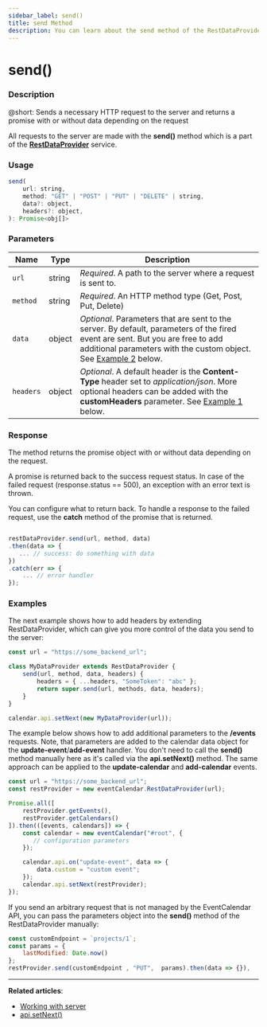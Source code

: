 ```yaml
---
sidebar_label: send()
title: send Method
description: You can learn about the send method of the RestDataProvider in the documentation of the DHTMLX JavaScript Event Calendar library. Browse developer guides and API reference, try out code examples and live demos, and download a free 30-day evaluation version of DHTMLX Event Calendar.
---
```


# send()

### Description

@short: Sends a necessary HTTP request to the server and returns a promise with or without data depending on the request 

All requests to the server are made with the **send()** method which is a part of the [**RestDataProvider**](guides/working_with_server.md/#restdataprovider) service.

### Usage

~~~js
send(
    url: string,
    method: "GET" | "POST" | "PUT" | "DELETE" | string,
    data?: object,
    headers?: object,
): Promise<obj[]>
~~~

### Parameters

| Name       | Type        | Description |
| ----------- | ----------- | ----------- |
| `url`         |  string     | *Required*. A path to the server where a request is sent to.            |
| `method`            |string             | *Required*. An HTTP method type (Get, Post, Put, Delete)            |
| `data`  | object        | *Optional*. Parameters that are sent to the server. By default, parameters of the fired event are sent.  But you are free to add additional parameters with the custom object. See [Example 2](#examples) below. |
| `headers`  |object       | *Optional*. A default header is the **Content-Type** header set to *application/json*. More optional headers can be added with the **customHeaders** parameter. See [Example 1](#examples) below. |

### Response

The method returns the promise object with or without data depending on the request.

A promise is returned back to the success request status. In case of the failed request (response.status == 500), an exception with an error text is thrown.

You can configure what to return back. To handle a response to the failed request, use the **catch** method of the promise that is returned. 

~~~js

restDataProvider.send(url, method, data)
.then(data => {
   ... // success: do something with data
})
.catch(err => {
    ... // error handler
});

~~~

### Examples

The next example shows how to add headers by extending RestDataProvider, which can give you more control of the data you send to the server: 

~~~jsx title="Example 1"{3-8}
const url = "https://some_backend_url";

class MyDataProvider extends RestDataProvider {
    send(url, method, data, headers) {
        headers = { ...headers, "SomeToken": "abc" };
        return super.send(url, methods, data, headers);
    }
}

calendar.api.setNext(new MyDataProvider(url));
~~~

The example below shows how to add additional parameters to the **/events** requests. Note, that parameters are added to the calendar data object for the **update-event**/**add-event** handler. 
You don't need to call the **send()** method manually here as it's called via the **api.setNext()** method. The same approach can be applied to the **update-calendar** and **add-calendar** events.

~~~jsx title="Example 2"{12-16}
const url = "https://some_backend_url";
const restProvider = new eventCalendar.RestDataProvider(url);

Promise.all([
    restProvider.getEvents(),
    restProvider.getCalendars()
]).then(([events, calendars]) => {
    const calendar = new eventCalendar("#root", {
       // configuration parameters
    });

    calendar.api.on("update-event", data => {
        data.custom = "custom event";
    });
    calendar.api.setNext(restProvider);
});
~~~

If you send an arbitrary request that is not managed by the EventCalendar API, you can pass the parameters object into the **send()** method of the RestDataProvider manually:

~~~jsx title="Example 3"{5}
const customEndpoint = `projects/1`;
const params = {
    lastModified: Date.now()
};
restProvider.send(customEndpoint , "PUT",  params).then(data => {}),
~~~
---

**Related articles**: 
- [Working with server](/guides/working_with_server)
- [api.setNext()](api/internal/js_eventcalendar_setnext_method.md)